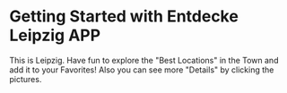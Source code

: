 # Getting Started with Entdecke Leipzig APP

This is Leipzig. Have fun to explore the "Best Locations" in the Town and add it to your Favorites! Also you can see more "Details" by clicking the pictures.
